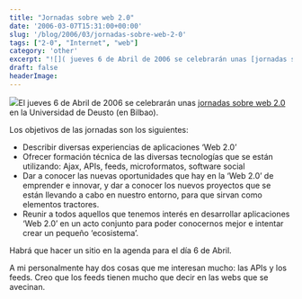 ```yaml
---
title: "Jornadas sobre web 2.0"
date: '2006-03-07T15:31:00+00:00'
slug: '/blog/2006/03/jornadas-sobre-web-2-0'
tags: ["2-0", "Internet", "web"]
category: 'other'
excerpt: "![]( jueves 6 de Abril de 2006 se celebrarán unas [jornadas sobre web 2.0]( en la Universidad de Deusto (en Bilbao).Los..."
draft: false
headerImage:
---
```

![](http://jorgegorka.files.wordpress.com/logo-web.gif.png)El jueves 6 de Abril de 2006 se celebrarán unas [jornadas sobre web 2.0](http://www.blogak.org/) en la Universidad de Deusto (en Bilbao).

Los objetivos de las jornadas son los siguientes:

- Describir diversas experiencias de aplicaciones ‘Web 2.0’
- Ofrecer formación técnica de las diversas tecnologías que se están utilizando: Ajax, APIs, feeds, microformatos, software social
- Dar a conocer las nuevas oportunidades que hay en la ‘Web 2.0’ de emprender e innovar, y dar a conocer los nuevos proyectos que se están llevando a cabo en nuestro entorno, para que sirvan como elementos tractores.
- Reunir a todos aquellos que tenemos interés en desarrollar aplicaciones ‘Web 2.0’ en un acto conjunto para poder conocernos mejor e intentar crear un pequeño ‘ecosistema’.

Habrá que hacer un sitio en la agenda para el día 6 de Abril.

A mi personalmente hay dos cosas que me interesan mucho: las APIs y los feeds. Creo que los feeds tienen mucho que decir en las webs que se avecinan.
